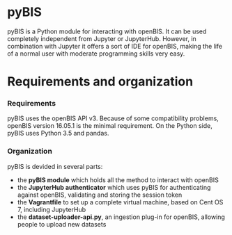 # pyBIS

pyBIS is a Python module for interacting with openBIS. It can be used completely independent from Jupyter or JupyterHub. However, in combination with Jupyter it offers a sort of IDE for openBIS, making the life of a normal user with moderate programming skills very easy.

# Requirements and organization

### Requirements
pyBIS uses the openBIS API v3. Because of some compatibility problems, openBIS version 16.05.1 is the minimal requirement. On the Python side, pyBIS uses Python 3.5 and pandas.

### Organization
pyBIS is devided in several parts:

- the **pyBIS module** which holds all the method to interact with openBIS
- the **JupyterHub authenticator** which uses pyBIS for authenticating against openBIS, validating and storing the session token
- the **Vagrantfile** to set up a complete virtual machine, based on Cent OS 7, including JupyterHub
- the **dataset-uploader-api.py**, an ingestion plug-in for openBIS, allowing people to upload new datasets